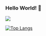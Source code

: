 ### Hello World! 👋

<img src="https://github.com/avinal/avinal/blob/master/images/contribution.png"/>

[![Top Langs](https://github-readme-stats.vercel.app/api/top-langs/?username=mhmmd-ysf&layout=compact)](https://github.com/anuraghazra/github-readme-stats)
